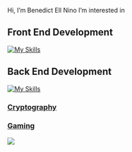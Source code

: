 Hi, I’m Benedict Ell Nino
I’m interested in 
## Front End Development
 [![My Skills](https://skillicons.dev/icons?i=js,html,css,react,bootstrap,tailwind,vite)](https://skillicons.dev)

 ## Back End Development
[![My Skills](https://skillicons.dev/icons?i=nodejs,express,mongodb,postman)](https://skillicons.dev)

### [Cryptography](https://scholar.google.com/citations?user=oyjIYmEAAAAJ&hl=id&oi=ao) 

### [Gaming](https://steamcommunity.com/id/ninoslat1/)
![](https://cdn.icon-icons.com/icons2/3917/PNG/256/steam_icon_249758.png)

<!---
ninoslat1/ninoslat1 is a ✨ special ✨ repository because its `README.md` (this file) appears on your GitHub profile.
You can click the Preview link to take a look at your changes.
--->
